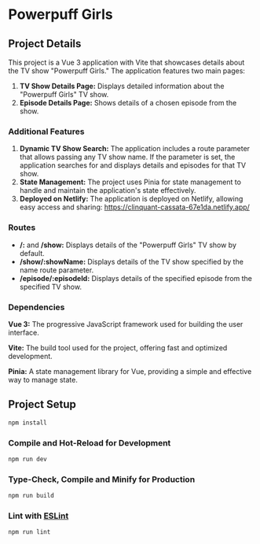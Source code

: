 # Powerpuff Girls

## Project Details

This project is a Vue 3 application with Vite that showcases details about the TV show "Powerpuff Girls." The application features two main pages:

1. **TV Show Details Page:** Displays detailed information about the "Powerpuff Girls" TV show.
2. **Episode Details Page:** Shows details of a chosen episode from the show.

### Additional Features

1. **Dynamic TV Show Search:** The application includes a route parameter that allows passing any TV show name. If the parameter is set, the application searches for and displays details and episodes for that TV show.
2. **State Management:** The project uses Pinia for state management to handle and maintain the application's state effectively.
3. **Deployed on Netlify:** The application is deployed on Netlify, allowing easy access and sharing: https://clinquant-cassata-67e1da.netlify.app/

### Routes

- **/:** and **/show:** Displays details of the "Powerpuff Girls" TV show by default.
- **/show/:showName:** Displays details of the TV show specified by the name route parameter.
- **/episode/:episodeId:** Displays details of the specified episode from the specified TV show.

### Dependencies

**Vue 3:** The progressive JavaScript framework used for building the user interface.

**Vite:** The build tool used for the project, offering fast and optimized development.

**Pinia:** A state management library for Vue, providing a simple and effective way to manage state.

## Project Setup

```sh
npm install
```

### Compile and Hot-Reload for Development

```sh
npm run dev
```

### Type-Check, Compile and Minify for Production

```sh
npm run build
```

### Lint with [ESLint](https://eslint.org/)

```sh
npm run lint
```
